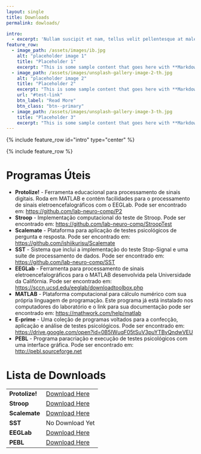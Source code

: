 ```yaml
---
layout: single
title: Downloads
permalink: dowloads/

intro:
  - excerpt: 'Nullam suscipit et nam, tellus velit pellentesque at malesuada, enim eaque. Quis nulla, netus tempor in diam gravida tincidunt, *proin faucibus* voluptate felis id sollicitudin. Centered with `type="center"`'
feature_row:
  - image_path: /assets/images/ib.jpg
    alt: "placeholder image 1"
    title: "Placeholder 1"
    excerpt: "This is some sample content that goes here with **Markdown** formatting."
  - image_path: /assets/images/unsplash-gallery-image-2-th.jpg
    alt: "placeholder image 2"
    title: "Placeholder 2"
    excerpt: "This is some sample content that goes here with **Markdown** formatting."
    url: "#test-link"
    btn_label: "Read More"
    btn_class: "btn--primary"
  - image_path: /assets/images/unsplash-gallery-image-3-th.jpg
    title: "Placeholder 3"
    excerpt: "This is some sample content that goes here with **Markdown** formatting."
---
```


{% include feature_row id="intro" type="center" %}

{% include feature_row %}
<h1>Programas &Uacute;teis</h1>
<ul>
  <li><b>Protolize!</b> - Ferramenta educacional para processamento de sinais digitais. Roda em MATLAB e contém facilidades para o processamento de sinais eletroencefalográficos com o EEGLab. Pode ser encontrado em: <a href="https://github.com/lab-neuro-comp/P2">https://github.com/lab-neuro-comp/P2</a></li>
  <li><b>Stroop</b> - Implementação computacional do teste de Stroop. Pode ser encontrado em: <a href="https://github.com/lab-neuro-comp/StroopTest">https://github.com/lab-neuro-comp/StroopTest</a></li>
  <li><b>Scalemate</b> - Plataforma para aplicação de testes psicológicos de pergunta e resposta. Pode ser encontrado em: <a href="https://github.com/ishiikurisu/Scalemate">https://github.com/ishiikurisu/Scalemate</a></li>
  <li><b>SST</b> - Sistema que inclui a implementação do teste Stop-Signal e uma suíte de processamento de dados. Pode ser encontrado em: <a href="https://github.com/lab-neuro-comp/SST">https://github.com/lab-neuro-comp/SST</a></li>
  <li><b>EEGLab</b> - Ferramenta para processamento de sinais eletroencefalográficos para o MATLAB desenvolvida pela Universidade da Califórnia. Pode ser encontrado em: <a href="https://sccn.ucsd.edu/eeglab/downloadtoolbox.php">https://sccn.ucsd.edu/eeglab/downloadtoolbox.php</a></li>
  <li><b>MATLAB</b> - Plataforma computacional para cálculo numérico com sua própria linguagem de programação. Este programa já está instalado nos computadores do laboratório e o link para sua documentação pode ser encontrado em: <a href="https://mathwork.com/help/matlab">https://mathwork.com/help/matlab</a></li>
  <li><b>E-prime</b> - Uma coleção de programas voltados para a confecção, aplicação e análise de testes psicológicos. Pode ser encontrado em: <a href="https://drive.google.com/open?id=0B5IWuqF05tSuV3puYTBvQndwVEU">https://drive.google.com/open?id=0B5IWuqF05tSuV3puYTBvQndwVEU</a></li>
  <li><b>PEBL</b> - Programa paracriação e execução de testes psicológicos com uma interface gráfica. Pode ser encontrado em: <a href="http://pebl.sourceforge.net">http://pebl.sourceforge.net</a></li>
</ul>


<h1>Lista de Downloads</h1>
		<table>
			<tr>
				<td><b>Protolize!</b></td>
				<td><a href="https://github.com/lab-neuro-comp/P2/releases">Download Here</a></td>
			</tr>
			<tr>
				<td><b>Stroop</b></td>
				<td><a href="https://github.com/lab-neuro-comp/StroopTest">Download Here</a></td>
			</tr>
			<tr>
				<td><b>Scalemate</b></td>
				<td><a href="https://github.com/ishiikurisu/Scalemate/releases">Download Here</a></td>
			</tr>
			<tr>
				<td><b>SST</b></td>
				<td>No Download Yet</td>
			</tr>
			<tr>
				<td><b>EEGLab</b></td>
				<td><a href="https://sccn.ucsd.edu/eeglab/downloadtoolbox.php">Download Here</a></td>
			</tr>
			<tr>
				<td><b>PEBL</b></td>
				<td><a href="http://pebl.sourceforge.net/download.html">Download Here</a></td>
			</tr>
		</table>
